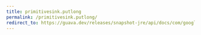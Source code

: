 ```yaml
---
title: primitivesink.putlong
permalink: /primitivesink.putlong/
redirect_to: https://guava.dev/releases/snapshot-jre/api/docs/com/google/common/hash/PrimitiveSink.html#putLong-long-
---
```

